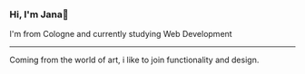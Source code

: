 ### Hi, I'm Jana👋

 I'm from Cologne and currently studying Web Development 

---
Coming from the world of art, i like to join functionality and design.
